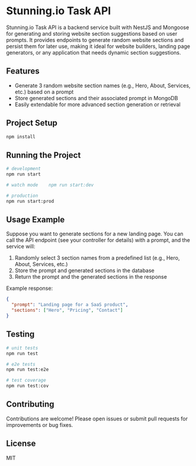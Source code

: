 # Stunning.io Task API

Stunning.io Task API is a backend service built with NestJS and Mongoose for generating and storing website section suggestions based on user prompts. It provides endpoints to generate random website sections and persist them for later use, making it ideal for website builders, landing page generators, or any application that needs dynamic section suggestions.

## Features

- Generate 3 random website section names (e.g., Hero, About, Services, etc.) based on a prompt
- Store generated sections and their associated prompt in MongoDB
- Easily extendable for more advanced section generation or retrieval

## Project Setup

```bash
npm install
```

## Running the Project

```bash
# development
npm run start

# watch mode	npm run start:dev

# production
npm run start:prod
```

## Usage Example

Suppose you want to generate sections for a new landing page. You can call the API endpoint (see your controller for details) with a prompt, and the service will:

1. Randomly select 3 section names from a predefined list (e.g., Hero, About, Services, etc.)
2. Store the prompt and generated sections in the database
3. Return the prompt and the generated sections in the response

Example response:

```json
{
  "prompt": "Landing page for a SaaS product",
  "sections": ["Hero", "Pricing", "Contact"]
}
```

## Testing

```bash
# unit tests
npm run test

# e2e tests
npm run test:e2e

# test coverage
npm run test:cov
```

## Contributing

Contributions are welcome! Please open issues or submit pull requests for improvements or bug fixes.

## License

MIT
